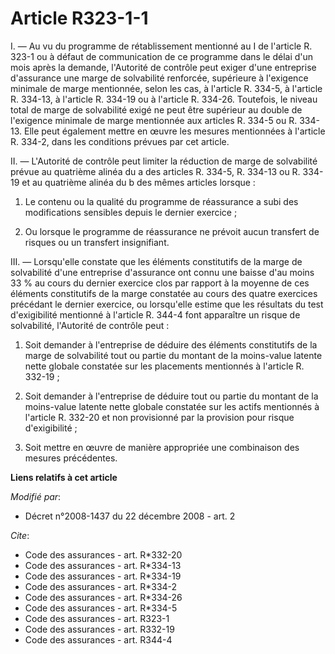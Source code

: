 # Article R323-1-1

I. ― Au vu du programme de rétablissement mentionné au I de l'article R. 323-1 ou à défaut de communication de ce programme
dans le délai d'un mois après la demande, l'Autorité de contrôle peut exiger d'une entreprise d'assurance une marge de
solvabilité renforcée, supérieure à l'exigence minimale de marge mentionnée, selon les cas, à l'article R. 334-5, à l'article
R. 334-13, à l'article R. 334-19 ou à l'article R. 334-26. Toutefois, le niveau total de marge de solvabilité exigé ne peut
être supérieur au double de l'exigence minimale de marge mentionnée aux articles R. 334-5 ou R. 334-13. Elle peut également
mettre en œuvre les mesures mentionnées à l'article R. 334-2, dans les conditions prévues par cet article. 

II. ― L'Autorité de contrôle peut limiter la réduction de marge de solvabilité prévue au quatrième alinéa du a des articles
R. 334-5, R. 334-13 ou R. 334-19 et au quatrième alinéa du b des mêmes articles lorsque : 

1. Le contenu ou la qualité du programme de réassurance a subi des modifications sensibles depuis le dernier exercice ; 

2. Ou lorsque le programme de réassurance ne prévoit aucun transfert de risques ou un transfert insignifiant. 

III. ― Lorsqu'elle constate que les éléments constitutifs de la marge de solvabilité d'une entreprise d'assurance ont connu
une baisse d'au moins 33 % au cours du dernier exercice clos par rapport à la moyenne de ces éléments constitutifs de la
marge constatée au cours des quatre exercices précédant le dernier exercice, ou lorsqu'elle estime que les résultats du test
d'exigibilité mentionné à l'article R. 344-4 font apparaître un risque de solvabilité, l'Autorité de contrôle peut : 

1. Soit demander à l'entreprise de déduire des éléments constitutifs de la marge de solvabilité tout ou partie du montant de
la moins-value latente nette globale constatée sur les placements mentionnés à l'article R. 332-19 ; 

2. Soit demander à l'entreprise de déduire tout ou partie du montant de la moins-value latente nette globale constatée sur
les actifs mentionnés à l'article R. 332-20 et non provisionné par la provision pour risque d'exigibilité ; 

3. Soit mettre en œuvre de manière appropriée une combinaison des mesures précédentes.

**Liens relatifs à cet article**

_Modifié par_:

  - Décret n°2008-1437 du 22 décembre 2008 - art. 2

_Cite_:

  - Code des assurances - art. R*332-20
  - Code des assurances - art. R*334-13
  - Code des assurances - art. R*334-19
  - Code des assurances - art. R*334-2
  - Code des assurances - art. R*334-26
  - Code des assurances - art. R*334-5
  - Code des assurances - art. R323-1
  - Code des assurances - art. R332-19
  - Code des assurances - art. R344-4
